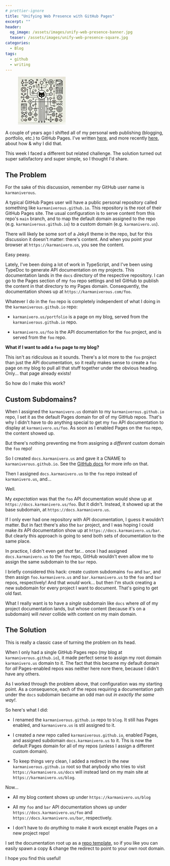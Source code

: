 ```yaml
---
# prettier-ignore
title: "Unifying Web Presence with GitHub Pages"
excerpt: ""
header:
  og_image: /assets/images/unify-web-presence-banner.jpg
  teaser: /assets/images/unify-web-presence-square.jpg
categories:
  - Blog
tags:
  - github
  - writing
---
```


<figure class="align-left" style="margin-top: 10px; margin-bottom: 10px; width: 150px;">
    <img src="/assets/images/unify-web-presence-square.jpg">
</figure>

A couple of years ago I shifted all of my personal web publishing (blogging, portfolio, etc.) to GitHub Pages. I've written [here](/blog/hello-again-world), and more recently [here](/blog/hello-world-redux), about how & why I did that.

This week I faced a different but related challenge. The solution turned out super satisfactory and super simple, so I thought I'd share.

## The Problem

For the sake of this discussion, remember my GitHub user name is `karmaniverous`.

A typical GitHub Pages user will have a public personal repository called something like `karmaniverous.github.io`. This repository is the root of their GitHub Pages site. The usual configuration is to serve content from this repo's `main` branch, and to map the default domain assigned to the repo (e.g. `karmaniverous.github.io`) to a custom domain (e.g. `karmanivero.us`).

There will likely be some sort of a Jekyll theme in the repo, but for this discussion it doesn't matter: there's content. And when you point your browser at `https://karmanivero.us`, you see the content.

Easy peasy.

Lately, I've been doing a lot of work in TypeScript, and I've been using TypeDoc to generate API documentation on my projects. This documentation lands in the `docs` directory of the respective repository. I can go to the Pages section of my `foo` repo settings and tell GitHub to publish the content in that directory to my Pages domain. Consequently, the documentation shows up at `https://karmaniverous.com/foo`.

Whatever I do in the `foo` repo is completely independent of what I doing in the `karmaniverous.github.io` repo:

- `karmanivero.us/portfolio` is a page on my blog, served from the `karmaniverous.github.io` repo.

- `karmanivero.us/foo` is the API documentation for the `foo` project, and is served from the `foo` repo.

**What if I want to add a `foo` page to my blog?**

This isn't as ridiculous as it sounds. There's a lot more to the `foo` project than just the API documentation, so it really makes sense to create a `foo` page on my blog to pull all that stuff together under the obvious heading. Only... that page already exists!

So how do I make this work?

## Custom Subdomains?

When I assigned the `karmanivero.us` domain to my `karmaniverous.github.io` repo, I set it as the default Pages domain for _all_ of my GitHub repos. That's why I didn't have to do anything special to get my `foo` API documentation to display at `karmanivero.us/foo`. As soon as I enabled Pages on the `foo` repo, the content showed up.

But there's nothing preventing me from assigning a _different_ custom domain the `foo` repo!

So I created `docs.karmanivero.us` and gave it a CNAME to `karmaniverous.github.io`. See the [GitHub docs](https://docs.github.com/en/pages/configuring-a-custom-domain-for-your-github-pages-site) for more info on that.

Then I assigned `docs.karmanivero.us` to the `foo` repo instead of `karmanivero.us`, and...

Well.

My _expectation_ was that the `foo` API documentation would show up at `https://docs.karmanivero.us/foo`. But it didn't. Instead, it showed up at the base subdomain, at `https://docs.karmanivero.us`.

If I only ever had one repository with API documentation, I guess it wouldn't matter. But in fact there's also the `bar` project, and I was hoping I could make _its_ API documentation show up at `https://docs.karmanivero.us/bar`. But clearly this approach is going to send both sets of documentation to the same place.

In practice, I didn't even get _that_ far... once I had assigned `docs.karmanivero.us` to the `foo` repo, GitHub wouldn't even allow me to assign the same subdomain to the `bar` repo.

I briefly considered this hack: create custom subdomains `foo` and `bar`, and then assign `foo.karmanivero.us` and `bar.karmanivero.us` to the `foo` and `bar` repos, respectively! And that _would_ work... but then I'm stuck creating a new subdomain for every project I want to document. That's going to get old fast.

What I really want is to have a _single_ subdomain like `docs` where _all_ of my project documentation lands, but whose content (because it's on a subdomain) will _never_ collide with content on my main domain.

## The Solution

This is really a classic case of turning the problem on its head.

When I only had a single GitHub Pages repo (my blog at `karmaniverous.github.io`), it made perfect sense to assign my root domain `karmanivero.us` domain to it. The fact that this became my default domain for _all_ Pages-enabled repos was neither here nore there, because I didn't have any others.

As I worked through the problem above, that configuration was my starting point. As a consequence, each of the repos requiring a documentation path under the `docs` subdomain became an odd man out _in exactly the same way!_.

So here's what I did:

- I renamed the `karmaniverous.github.io` repo to `blog`. It still has Pages enabled, and `karmanivero.us` is stil assigned to it.

- I created a _new_ repo called `karmaniverous.github.io`, enabled Pages, and assigned subdomain `docs.karmanivero.us` to it. Ths is now the default Pages domain for all of my repos (unless I assign a different custom domain).

- To keep things very clean, I added a redirect in the new `karmaniverous.github.io` root so that anybody who tries to visit `https://karmanivero.us/docs` will instead land on my main site at `https://karmanivero.us/blog`.

Now...

- All my blog content shows up under `https://karmanivero.us/blog`

- All my `foo` and `bar` API documentation shows up under `https://docs.karmanivero.us/foo` and `https://docs.karmanivero.us/bar`, respectively.

- I don't have to do _anything_ to make it work except enable Pages on a new project repo!

I set the documentation root up as a [repo template](https://github.com/karmaniverous/karmaniverous.github.io), so if you like you can easily spawn a copy & change the redirect to point to your own root domain.

I hope you find this useful!
